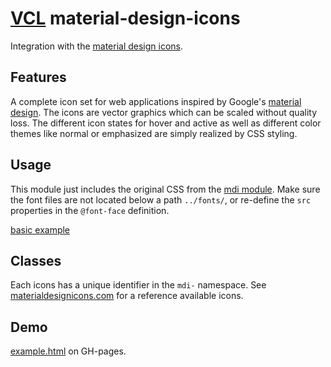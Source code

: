 # [VCL](https://vcl.github.io/) material-design-icons

Integration with the [material design icons](http://materialdesignicons.com/).

## Features

A complete icon set for web applications inspired by Google's
[material design](http://www.google.com/design/spec/material-design/introduction.html).
The icons are vector graphics which can be scaled without quality loss.
The different icon states for hover and active as well as
different color themes like normal or emphasized
are simply realized by CSS styling.

## Usage

This module just includes the original CSS from the
[mdi module](https://www.npmjs.com/package/@mdi/font).
Make sure the font files are not located below a path `../fonts/`,
or re-define the `src` properties in the `@font-face` definition.

[basic example](/demo/example.html)

## Classes

Each icons has a unique identifier in the `mdi-` namespace.
See [materialdesignicons.com](http://materialdesignicons.com/) for a reference
available icons.

## Demo

[example.html](/demo/example.html) on GH-pages.
